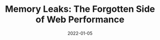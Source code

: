 ---
date: 2022-01-05
permalink: false
tags:
  - performance
  - memory
target_url: https://nolanlawson.com/2022/01/05/memory-leaks-the-forgotten-side-of-web-performance/
title: "Memory Leaks: The Forgotten Side of Web Performance"
---